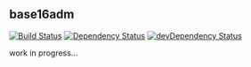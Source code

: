 base16adm
-----

[![Build Status](https://travis-ci.org/pongstr/base16adm.svg?branch=master)](https://travis-ci.org/pongstr/base16adm.svg?branch=master)
[![Dependency Status](https://david-dm.org/pongstr/base16adm.svg?style=flat)](https://david-dm.org/pongstr/base16adm.svg?style=flat)
[![devDependency Status](https://david-dm.org/pongstr/base16adm/dev-status.svg?style=flat)](https://david-dm.org/pongstr/base16adm#info=devDependencies)


work in progress...
